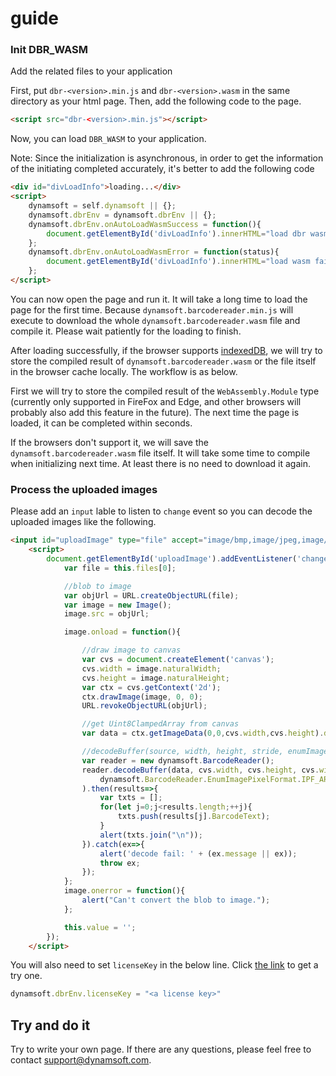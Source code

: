 ﻿# guide

### Init DBR_WASM

Add the related files to your application

First, put `dbr-<version>.min.js` and `dbr-<version>.wasm` in the same directory as your html page. Then, add the following code to the page.

```html
<script src="dbr-<version>.min.js"></script>
```

Now, you can load `DBR_WASM` to your application.

Note:
Since the initialization is asynchronous, in order to get the information of the initiating completed accurately, it's better to add the following code

```html
<div id="divLoadInfo">loading...</div>
<script>
    dynamsoft = self.dynamsoft || {};
    dynamsoft.dbrEnv = dynamsoft.dbrEnv || {};
    dynamsoft.dbrEnv.onAutoLoadWasmSuccess = function(){
        document.getElementById('divLoadInfo').innerHTML="load dbr wasm success.";
    };
    dynamsoft.dbrEnv.onAutoLoadWasmError = function(status){
        document.getElementById('divLoadInfo').innerHTML="load wasm failed: "+status;
    };
</script>
```

You can now open the page and run it. It will take a long time to load the page for the first time. Because `dynamsoft.barcodereader.min.js` will execute to download the whole `dynamsoft.barcodereader.wasm` file and compile it. Please wait patiently for the loading to finish.

After loading successfully, if the browser supports [indexedDB](https://developer.mozilla.org/en-US/docs/Web/API/IndexedDB_API), we will try to store the compiled result of `dynamsoft.barcodereader.wasm` or the file itself in the browser cache locally. The workflow is as below.

First we will try to store the compiled result of the `WebAssembly.Module` type (currently only supported in FireFox and Edge, and other browsers will probably also add this feature in the future). The next time the page is loaded, it can be completed within seconds.

If the browsers don't support it, we will save the `dynamsoft.barcodereader.wasm` file itself. It will take some time to compile when initializing next time. At least there is no need to download it again.

### Process the uploaded images

Please add an `input` lable to listen to `change` event so you can decode the uploaded images like the following.

```html
<input id="uploadImage" type="file" accept="image/bmp,image/jpeg,image/png,image/gif">
    <script>
        document.getElementById('uploadImage').addEventListener('change', function(){
            var file = this.files[0];

            //blob to image
            var objUrl = URL.createObjectURL(file);
            var image = new Image();
            image.src = objUrl;

            image.onload = function(){

                //draw image to canvas
                var cvs = document.createElement('canvas');
                cvs.width = image.naturalWidth;
                cvs.height = image.naturalHeight;
                var ctx = cvs.getContext('2d');
                ctx.drawImage(image, 0, 0);
                URL.revokeObjectURL(objUrl);

                //get Uint8ClampedArray from canvas
                var data = ctx.getImageData(0,0,cvs.width,cvs.height).data;

                //decodeBuffer(source, width, height, stride, enumImagePixelFormat)
                var reader = new dynamsoft.BarcodeReader();
                reader.decodeBuffer(data, cvs.width, cvs.height, cvs.width * 4, 
                    dynamsoft.BarcodeReader.EnumImagePixelFormat.IPF_ARGB_8888
                ).then(results=>{
                    var txts = [];
                    for(let j=0;j<results.length;++j){
                        txts.push(results[j].BarcodeText);
                    }
                    alert(txts.join("\n"));
                }).catch(ex=>{
                    alert('decode fail: ' + (ex.message || ex));
                    throw ex;
                });
            };
            image.onerror = function(){
                alert("Can't convert the blob to image.");
            };

            this.value = '';
        });
    </script>
```

You will also need to set `licenseKey` in the below line. Click [the link](https://www.dynamsoft.com/CustomerPortal/Portal/TrialLicense.aspx) to get a try one.

```js
dynamsoft.dbrEnv.licenseKey = "<a license key>"
```

## Try and do it

Try to write your own page. If there are any questions, please feel free to contact support@dynamsoft.com.
